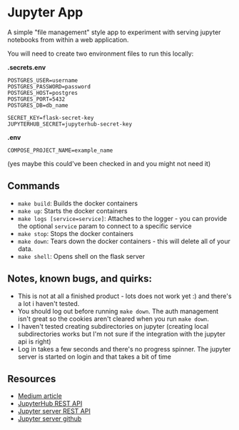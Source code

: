 # Jupyter App

A simple "file management" style app to experiment with serving jupyter notebooks from within a web application.

You will need to create two environment files to run this locally:

**.secrets.env**
```
POSTGRES_USER=username
POSTGRES_PASSWORD=password
POSTGRES_HOST=postgres
POSTGRES_PORT=5432
POSTGRES_DB=db_name

SECRET_KEY=flask-secret-key
JUPYTERHUB_SECRET=jupyterhub-secret-key
```

**.env**

```
COMPOSE_PROJECT_NAME=example_name
```

(yes maybe this could've been checked in and you might not need it)


## Commands

- `make build`: Builds the docker containers
- `make up`: Starts the docker containers
- `make logs [service=service]`: Attaches to the logger - you can provide the optional `service` param to connect
  to a specific service
- `make stop`: Stops the docker containers
- `make down`: Tears down the docker containers - this will delete all of your data.
- `make shell`: Opens shell on the flask server

## Notes, known bugs, and quirks:

- This is not at all a finished product - lots does not work yet :) and there's a lot i haven't tested.
- You should log out before running `make down`. The auth management isn't great so the cookies aren't cleared when
  you run `make down`.
- I haven't tested creating subdirectories on jupyter (creating local subdirectories works but I'm not sure if the
  integration with the jupyter api is right)
- Log in takes a few seconds and there's no progress spinner. The jupyter server is started on login and that takes
  a bit of time


## Resources

- [Medium article](https://medium.com/@t.forey/embedding-a-jupyter-notebook-65d79ad8e111)
- [JupyterHub REST API](https://petstore3.swagger.io/?url=https://raw.githubusercontent.com/jupyterhub/jupyterhub/HEAD/docs/rest-api.yml#%21/default)
- [Jupyter server REST API](https://petstore.swagger.io/?url=https://raw.githubusercontent.com/jupyter/jupyter_server/master/jupyter_server/services/api/api.yaml#/)
- [Jupyter server github](https://github.com/jupyter-server/jupyter_server)
